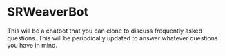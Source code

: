 # SRWeaverBot
This will be a chatbot that you can clone to discuss frequently asked questions. This will be periodically updated to answer whatever questions you have in mind.
